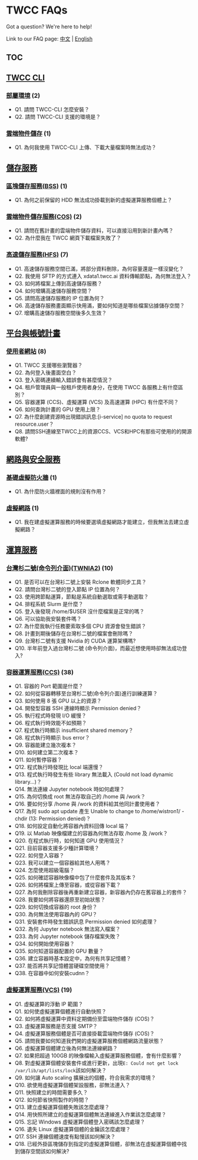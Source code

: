 # TWCC FAQs

Got a question? We're here to help!

Link to our FAQ page: 
[中文](https://man.twcc.ai/@twccdocs/faq-zh) | [English](https://man.twcc.ai/@twccdocs/faq-en)

## TOC

## [TWCC CLI](TWCC%20CLI)
### [部屬環境](TWCC%20CLI/部屬環境.md) (2) 
- Q1. 請問 TWCC-CLI 怎麼安裝？
- Q2. 請問 TWCC-CLI 支援的環境是？
### [雲端物件儲存](TWCC%20CLI/雲端物件儲存.md) (1) 
- Q1. 為何我使用 TWCC-CLI 上傳、下載大量檔案時無法成功？
## [儲存服務](儲存服務)
### [區塊儲存服務(BSS)](儲存服務/區塊儲存服務(BSS).md) (1) 
- Q1. 為何之前保留的 HDD 無法成功掛載到新的虛擬運算服務個體上？
### [雲端物件儲存服務(COS)](儲存服務/雲端物件儲存服務(COS).md) (2) 
- Q1. 請問在舊計畫的雲端物件儲存資料，可以直接沿用到新計畫內嗎？
- Q2. 為什麼我在 TWCC 網頁下載檔案失敗了？
### [高速儲存服務(HFS)](儲存服務/高速儲存服務(HFS).md) (7) 
- Q1. 高速儲存服務空間已滿，將部分資料刪除，為何容量還是一樣沒變化？
- Q2. 我使用 SFTP 的方式連入 xdata1.twcc.ai 資料傳輸節點，為何無法登入？
- Q3. 如何將檔案上傳到高速儲存服務？
- Q4. 如何增購高速儲存服務空間？
- Q5. 請問高速儲存服務的 IP 位置為何？
- Q6. 高速儲存服務畫面顯示快用滿，要如何知道是哪些檔案佔據儲存空間？
- Q7. 增購高速儲存服務空間後多久生效？
## [平台與帳號計畫](平台與帳號計畫)
### [使用者網站](平台與帳號計畫/使用者網站.md) (8) 
- Q1. TWCC 支援哪些瀏覽器？
- Q2. 為何登入後畫面空白？
- Q3. 登入密碼連續輸入錯誤會有甚麼情況？
- Q4. 租戶管理員與一般租戶使用者身分，在使用 TWCC 各服務上有什麼區別？
- Q5. 容器運算 (CCS)、虛擬運算 (VCS) 及高速運算 (HPC) 有什麼不同？
- Q6. 如何查詢計畫的 GPU 使用上限？
- Q7. 為什麼創建資源時出現錯誤訊息:[i-service] no quota to request resource.user？
- Q8. 請問SSH連線至TWCC上的資源CCS、VCS和HPC有那些可使用的的開源軟體?
## [網路與安全服務](網路與安全服務)
### [基礎虛擬防火牆](網路與安全服務/基礎虛擬防火牆.md) (1) 
- Q1. 為什麼防火牆裡面的規則沒有作用？
### [虛擬網路](網路與安全服務/虛擬網路.md) (1) 
- Q1. 我在建虛擬運算服務的時候要選填虛擬網路才能建立，但我無法去建立虛擬網路？
## [運算服務](運算服務)
### [台灣杉二號(命令列介面)(TWNIA2)](運算服務/台灣杉二號(命令列介面)(TWNIA2).md) (10) 
- Q1. 是否可以在台灣衫二號上安裝 Rclone 軟體同步工具？
- Q2. 請問台灣杉二號的登入節點 IP 位置為何？
- Q3. 使用跨節點運算，節點是系統自動選取或需手動選取？
- Q4. 排程系統 Slurm 是什麼？
- Q5. 登入後發現 /home/$USER 沒什麼檔案是正常的嗎？
- Q6. 可以協助我安裝套件嗎？
- Q7. 為什麼我執行任務要索取多個 CPU 資源會發生錯誤？
- Q8. 計畫到期後儲存在台灣杉二號的檔案會刪除嗎？
- Q9. 台灣杉二號有支援 Nvidia 的 CUDA 運算架構嗎?
- Q10. 半年前登入過台灣杉二號 (命令列介面)，而最近想使用時卻無法成功登入?
### [容器運算服務(CCS)](運算服務/容器運算服務(CCS).md) (38) 
- Q1. 容器的 Port 範圍是什麼？
- Q2. 如何從容器轉移至台灣杉二號(命令列介面)進行訓練運算？
- Q3. 如何使用 8 張 GPU 以上的資源？
- Q4. 開發型容器 SSH 連線時顯示 Permission denied？
- Q5. 執行程式時發現 I/O 緩慢？
- Q6. 程式執行時效能不如預期？
- Q7. 程式執行時顯示 insufficient shared memory？
- Q8. 程式執行時顯示 bus error？
- Q9. 容器能建立幾次複本？
- Q10. 如何建立第二次複本？
- Q11. 如何暫停容器？
- Q12. 程式執行時發現比 local 端還慢？
- Q13. 程式執行時發生有些 library 無法載入 (Could not load dynamic library...)？
- Q14. 無法連線 Jupyter notebook 時如何處理？
- Q15. 為何切換成 root 無法存取自己的 /home 與 /work？
- Q16. 要如何分享 /home 與 /work 的資料給其他同計畫使用者？
- Q17. 為何 sudo  apt  update 產生 Unable  to  change  to  /home/wistron1/ -chdir  (13:  Permission  denied)？
- Q18. 如何設定自動化將容器內資料回傳 local 端？
- Q19. 以 Matlab 映像檔建立的容器為何無法存取 /home 及 /work？
- Q20. 在程式執行時，如何知道 GPU 使用情況？
- Q21. 目前容器支援多少種計算環境？
- Q22. 如何登入容器？
- Q23. 我可以建立一個容器給其他人用嗎？
- Q24. 怎麼使用超級電腦？
- Q25. 如何確認容器映像檔中包了什麼套件及其版本？
- Q26. 如何將檔案上傳至容器，或從容器下載？
- Q27. 為何我刪除容器後再重新建立容器，新容器內仍存在舊容器上的套件？
- Q28. 我要如何將容器還原至初始狀態？
- Q29. 如何切換成容器的 root 身份？
- Q30. 為何無法使用容器內的 GPU？
- Q31. 安裝套件時發生錯誤訊息 Permission denied 如何處理？
- Q32. 為何 Jupyter notebook 無法寫入檔案？
- Q33. 為何 Jupyter notebook 儲存檔案失敗？
- Q34. 如何開始使用容器？
- Q35. 如何知道容器配置的 GPU 數量？
- Q36. 建立容器時基本設定中，為何有共享記憶體？
- Q37. 能否將共享記憶體當硬碟空間使用？
- Q38. 在容器中如何安裝cudnn？
### [虛擬運算服務(VCS)](運算服務/虛擬運算服務(VCS).md) (19) 
- Q1. 虛擬運算的浮動 IP 範圍？
- Q1. 如何使虛擬運算個體進行自動快照？
- Q2. 如何將虛擬運算中資料定期備份至雲端物件儲存 (COS)？
- Q3. 虛擬運算服務是否支援 SMTP？
- Q4. 虛擬運算服務個體是否可直接掛載雲端物件儲存 (COS)？
- Q5. 請問我要如何知道我們開的虛擬運算服務個體網路流量狀態？
- Q6. 虛擬運算個體建立後為何無法連線網路？
- Q7. 如果把超過 100GB 的映像檔輸入虛擬運算服務個體，會有什麼影響？
- Q8. 對虛擬運算個體安裝套件或進行更新，出現`E: Could not get lock /var/lib/apt/lists/lock`該如何解決？
- Q9. 如何讓 Auto scaling 擴展出的個體，符合我需求的環境？
- Q10. 欲使用虛擬運算個體架設服務，卻無法連入？
- Q11. 快照建立的時間需要多久？
- Q12. 如何節省快照製作的時間？
- Q13. 建立虛擬運算個體失敗該怎麼處理？
- Q14. 用快照所建立的虛擬運算個體無法連線進入作業該怎麼處理？
- Q15. 忘記 Windows 虛擬運算個體登入密碼該怎麼處理？
- Q16. 遺失 Linux 虛擬運算個體的金鑰該怎麼處理？
- Q17. SSH 連線個體速度有點慢該如何解決？
- Q18. 已經外掛區塊儲存到指定的虛擬運算個體，卻無法在虛擬運算個體中找到儲存空間該如何解決?
